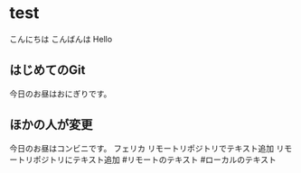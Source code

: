 # test
こんにちは
こんばんは
Hello
## はじめてのGit
今日のお昼はおにぎりです。
## ほかの人が変更
今日のお昼はコンビニです。
フェリカ
リモートリポジトリでテキスト追加
リモートリポジトリにテキスト追加
#リモートのテキスト
#ローカルのテキスト